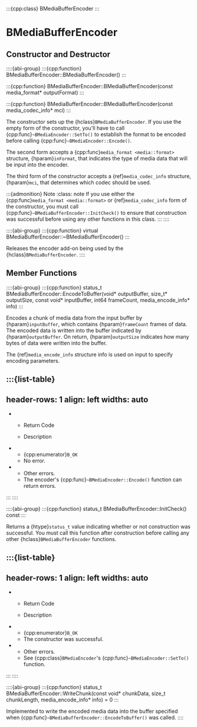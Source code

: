 :::{cpp:class} BMediaBufferEncoder
:::

# BMediaBufferEncoder

## Constructor and Destructor

::::{abi-group}
:::{cpp:function} BMediaBufferEncoder::BMediaBufferEncoder()
:::

:::{cpp:function} BMediaBufferEncoder::BMediaBufferEncoder(const media_format* outputFormat)
:::

:::{cpp:function} BMediaBufferEncoder::BMediaBufferEncoder(const media_codec_info* mci)
:::

The constructor sets up the {hclass}`BMediaBufferEncoder`. If you use the
empty form of the constructor, you'll have to call
{cpp:func}`~BMediaEncoder::SetTo()` to establish the format to be encoded
before calling {cpp:func}`~BMediaEncoder::Encode()`.

The second form accepts a {cpp:func}`media_format <media::format>`
structure, {hparam}`inFormat`, that indicates the type of media data that
will be input into the encoder.

The third form of the constructor accepts a {ref}`media_codec_info`
structure, {hparam}`mci`, that determines which codec should be used.

:::{admonition} Note
:class: note
If you use either the {cpp:func}`media_format <media::format>` or
{ref}`media_codec_info` form of the constructor, you must call
{cpp:func}`~BMediaBufferEncoder::InitCheck()` to ensure that construction
was successful before using any other functions in this class.
:::
::::

::::{abi-group}
:::{cpp:function} virtual BMediaBufferEncoder::~BMediaBufferEncoder()
:::

Releases the encoder add-on being used by the
{hclass}`BMediaBufferEncoder`.
::::

## Member Functions

::::{abi-group}
:::{cpp:function} status_t BMediaBufferEncoder::EncodeToBuffer(void* outputBuffer, size_t* outputSize, const void* inputBuffer, int64 frameCount, media_encode_info* info)
:::

Encodes a chunk of media data from the input buffer by
{hparam}`inputBuffer`, which contains {hparam}`frameCount` frames of data.
The encoded data is written into the buffer indicated by
{hparam}`outputBuffer`. On return, {hparam}`outputSize` indicates how many
bytes of data were written into the buffer.

The {ref}`media_encode_info` structure info is used on input to specify
encoding parameters.

:::{list-table}
---
header-rows: 1
align: left
widths: auto
---
-
	- Return Code

	- Description

-
	- {cpp:enumerator}`B_OK`
	- No error.
-
	- Other errors.
	- The encoder's {cpp:func}`~BMediaEncoder::Encode()` function can return
		errors.

:::
::::

::::{abi-group}
:::{cpp:function} status_t BMediaBufferEncoder::InitCheck() const
:::

Returns a {htype}`status_t` value indicating whether or not construction
was successful. You must call this function after construction before
calling any other {hclass}`BMediaBufferEncoder` functions.

:::{list-table}
---
header-rows: 1
align: left
widths: auto
---
-
	- Return Code

	- Description

-
	- {cpp:enumerator}`B_OK`
	- The constructor was successful.
-
	- Other errors.
	- See {cpp:class}`BMediaEncoder`'s {cpp:func}`~BMediaEncoder::SetTo()`
		function.

:::
::::

::::{abi-group}
:::{cpp:function} status_t BMediaBufferEncoder::WriteChunk(const void* chunkData, size_t chunkLength, media_encode_info* info) = 0
:::

Implemented to write the encoded media data into the buffer specified when
{cpp:func}`~BMediaBufferEncoder::EncodeToBuffer()` was called.
::::
